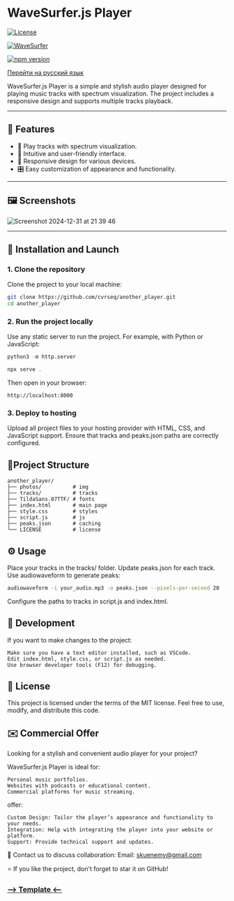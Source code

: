 # WaveSurfer.js Player

[![License](https://img.shields.io/badge/license-MIT-blue.svg)](LICENSE)

[![WaveSurfer](https://user-images.githubusercontent.com/381895/226091100-f5567a28-7736-4d37-8f84-e08f297b7e1a.png)](https://github.com/katspaugh/wavesurfer.js)

[![npm version](https://img.shields.io/npm/v/wavesurfer.js.svg)](https://www.npmjs.com/package/wavesurfer.js)

[Перейти на русский язык](README_RU.md)

WaveSurfer.js Player is a simple and stylish audio player designed for playing music tracks with spectrum visualization. The project includes a responsive design and supports multiple tracks playback.

---

## 📖 Features

- 🎵 Play tracks with spectrum visualization.
- 🚀 Intuitive and user-friendly interface.
- 📱 Responsive design for various devices.
- 🎛️ Easy customization of appearance and functionality.

---

## 🖼️ Screenshots

![Screenshot 2024-12-31 at 21 39 46](https://github.com/user-attachments/assets/9a0410d2-9349-43fe-9ffe-fde7c0dfab24)

---

## 🚀 Installation and Launch

### 1. Clone the repository
Clone the project to your local machine:
```bash
git clone https://github.com/cvrseq/another_player.git
cd another_player
```

### 2. Run the project locally

Use any static server to run the project. For example, with Python or JavaScript:
```python
python3 -m http.server
```
```javascript
npx serve .
```
Then open in your browser:
```arduino
http://localhost:8000
```
### 3. Deploy to hosting

Upload all project files to your hosting provider with HTML, CSS, and JavaScript support. Ensure that tracks and peaks.json paths are correctly configured.


## 📂Project Structure
```plaintext
another_player/
├── photos/          # img
├── tracks/          # tracks
├── TildaSans.07TTF/ # fonts
├── index.html       # main page
├── style.css        # styles
├── script.js        # js
├── peaks.json       # caching
└── LICENSE          # license
```

## ⚙️ Usage

Place your tracks in the tracks/ folder.
Update peaks.json for each track. Use audiowaveform to generate peaks:
    
```bash
audiowaveform -i your_audio.mp3 -o peaks.json --pixels-per-second 20
```

Configure the paths to tracks in script.js and index.html.


## 🔧 Development

If you want to make changes to the project:

    Make sure you have a text editor installed, such as VSCode.
    Edit index.html, style.css, or script.js as needed.
    Use browser developer tools (F12) for debugging.
## 📄 License

This project is licensed under the terms of the MIT license. Feel free to use, modify, and distribute this code.
## ✉️ Commercial Offer

Looking for a stylish and convenient audio player for your project?

WaveSurfer.js Player is ideal for:

    Personal music portfolios.
    Websites with podcasts or educational content.
    Commercial platforms for music streaming.

offer:

    Custom Design: Tailor the player’s appearance and functionality to your needs.
    Integration: Help with integrating the player into your website or platform.
    Support: Provide technical support and updates.

💬 Contact us to discuss collaboration:
Email: skuenemy@gmail.com

⭐ If you like the project, don't forget to star it on GitHub!

### [--> Template <--](https://ivansuslin.com/)
